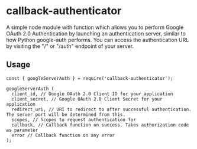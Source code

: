 # callback-authenticator

A simple node module with function which allows you to perform Google OAuth 2.0 Authentication by launching an authentication server, similar to how Python google-auth performs. You can access the authentication URL by visiting the "/" or "/auth" endpoint of your server.

## Usage

```
const { googleServerAuth } = require('callback-authenticator');

googleServerAuth (
  client_id, // Google OAuth 2.0 Client ID for your application
  client_secret, // Google OAuth 2.0 Client Secret for your application
  redirect_uri, // URI to redirect to after successful authentication. The server port will be determined from this.
  scopes, // Scopes to request authentication for
  callback, // Callback function on success. Takes authorization code as parameter
  error // Callback function on any error
);
```

